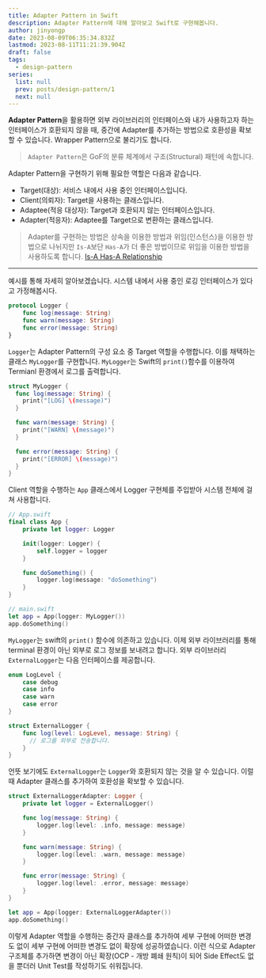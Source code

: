 ```yaml
---
title: Adapter Pattern in Swift
description: Adapter Pattern에 대해 알아보고 Swift로 구현해봅니다.
author: jinyongp
date: 2023-08-09T06:35:34.832Z
lastmod: 2023-08-11T11:21:39.904Z
draft: false
tags:
  - design-pattern
series:
  list: null
  prev: posts/design-pattern/1
  next: null
---
```


**Adapter Pattern**을 활용하면 외부 라이브러리의 인터페이스와 내가 사용하고자 하는 인터페이스가 호환되지 않을 때, 중간에 Adapter를 추가하는 방법으로 호환성을 확보할 수 있습니다. Wrapper Pattern으로 불리기도 합니다.

>`Adapter Pattern`은 GoF의 분류 체계에서 구조(Structural) 패턴에 속합니다.

Adapter Pattern을 구현하기 위해 필요한 역할은 다음과 같습니다.

- Target(대상): 서비스 내에서 사용 중인 인터페이스입니다.
- Client(의뢰자): Target을 사용하는 클래스입니다.
- Adaptee(적응 대상자): Target과 호환되지 않는 인터페이스입니다.
- Adapter(적응자): Adaptee를 Target으로 변환하는 클래스입니다.

>Adapter를 구현하는 방법은 상속을 이용한 방법과 위임(인스턴스)을 이용한 방법으로 나뉘지만 `Is-A`보단 `Has-A`가 더 좋은 방법이므로 위임을 이용한 방법을 사용하도록 합니다. [Is-A Has-A Relationship](https://www.google.com/search?q=is-a+has-a+relationship)

---

예시를 통해 자세히 알아보겠습니다. 시스템 내에서 사용 중인 로깅 인터페이스가 있다고 가정해봅시다.

```swift
protocol Logger {
    func log(message: String)
    func warn(message: String)
    func error(message: String)
}
```

`Logger`는 Adapter Pattern의 구성 요소 중 Target 역할을 수행합니다. 이를 채택하는 클래스 `MyLogger`를 구현합니다. `MyLogger`는 Swift의 `print()`함수를 이용하여 Termianl 환경에서 로그를 출력합니다.

```swift
struct MyLogger {
  func log(message: String) {
    print("[LOG] \(message)")
  }

  func warn(message: String) {
    print("[WARN] \(message)")
  }

  func error(message: String) {
    print("[ERROR] \(message)")
  }
}
```

Client 역할을 수행하는 `App` 클래스에서 Logger 구현체를 주입받아 시스템 전체에 걸쳐 사용합니다.

```swift
// App.swift
final class App {
    private let logger: Logger

    init(logger: Logger) {
        self.logger = logger
    }

    func doSomething() {
        logger.log(message: "doSomething")
    }
}
```

```swift
// main.swift
let app = App(logger: MyLogger())
app.doSomething()
```

`MyLogger`는 swift의 `print()` 함수에 의존하고 있습니다. 이제 외부 라이브러리를 통해 terminal 환경이 아닌 외부로 로그 정보를 보내려고 합니다. 외부 라이브러리 `ExternalLogger`는 다음 인터페이스를 제공합니다.

```swift
enum LogLevel {
    case debug
    case info
    case warn
    case error
}

struct ExternalLogger {
    func log(level: LogLevel, message: String) {
      // 로그를 외부로 전송합니다.
    }
}
```

언뜻 보기에도 `ExternalLogger`는 `Logger`와 호환되지 않는 것을 알 수 있습니다. 이럴 때 Adapter 클래스를 추가하여 호환성을 확보할 수 있습니다.

```swift
struct ExternalLoggerAdapter: Logger {
    private let logger = ExternalLogger()

    func log(message: String) {
        logger.log(level: .info, message: message)
    }

    func warn(message: String) {
        logger.log(level: .warn, message: message)
    }

    func error(message: String) {
        logger.log(level: .error, message: message)
    }
}
```

```swift
let app = App(logger: ExternalLoggerAdapter())
app.doSomething()
```

이렇게 Adapter 역할을 수행하는 중간자 클래스를 추가하여 세부 구현에 어떠한 변경도 없이 세부 구현에 어떠한 변경도 없이 확장에 성공하였습니다. 이런 식으로 Adapter 구조체를 추가하면 변경이 아닌 확장(OCP - 개방 폐쇄 원칙)이 되어 Side Effect도 없을 뿐더러 Unit Test를 작성하기도 쉬워집니다.